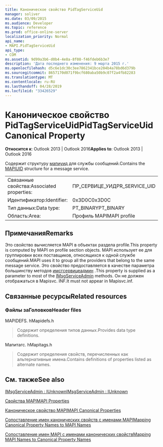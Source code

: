 ```yaml
---
title: Каноническое свойство PidTagServiceUid
manager: soliver
ms.date: 03/09/2015
ms.audience: Developer
ms.topic: reference
ms.prod: office-online-server
localization_priority: Normal
api_name:
- MAPI.PidTagServiceUid
api_type:
- COM
ms.assetid: 9d99a3b6-d0b4-4e8a-8f08-f46fdeb6b3e7
description: 'Дата последнего изменения: 9 марта 2015 г.'
ms.openlocfilehash: d5c6e1dc30c3ee7862341bce204b4a78bd6d379b
ms.sourcegitcommit: 8657170d071f9bcf680aba50b9c07f2a4fb82283
ms.translationtype: MT
ms.contentlocale: ru-RU
ms.lasthandoff: 04/28/2019
ms.locfileid: "33426529"
---
```

# <a name="pidtagserviceuid-canonical-property"></a><span data-ttu-id="71150-103">Каноническое свойство PidTagServiceUid</span><span class="sxs-lookup"><span data-stu-id="71150-103">PidTagServiceUid Canonical Property</span></span>

  
  
<span data-ttu-id="71150-104">**Относится к**: Outlook 2013 | Outlook 2016</span><span class="sxs-lookup"><span data-stu-id="71150-104">**Applies to**: Outlook 2013 | Outlook 2016</span></span> 
  
<span data-ttu-id="71150-105">Содержит структуру [мапиуид](mapiuid.md) для службы сообщений.</span><span class="sxs-lookup"><span data-stu-id="71150-105">Contains the [MAPIUID](mapiuid.md) structure for a message service.</span></span> 
  
|||
|:-----|:-----|
|<span data-ttu-id="71150-106">Связанные свойства:</span><span class="sxs-lookup"><span data-stu-id="71150-106">Associated properties:</span></span>  <br/> |<span data-ttu-id="71150-107">ПР_СЕРВИЦЕ_УИД</span><span class="sxs-lookup"><span data-stu-id="71150-107">PR_SERVICE_UID</span></span>  <br/> |
|<span data-ttu-id="71150-108">Идентификатор:</span><span class="sxs-lookup"><span data-stu-id="71150-108">Identifier:</span></span>  <br/> |<span data-ttu-id="71150-109">0x3D0C</span><span class="sxs-lookup"><span data-stu-id="71150-109">0x3D0C</span></span>  <br/> |
|<span data-ttu-id="71150-110">Тип данных:</span><span class="sxs-lookup"><span data-stu-id="71150-110">Data type:</span></span>  <br/> |<span data-ttu-id="71150-111">PT_BINARY</span><span class="sxs-lookup"><span data-stu-id="71150-111">PT_BINARY</span></span>  <br/> |
|<span data-ttu-id="71150-112">Область:</span><span class="sxs-lookup"><span data-stu-id="71150-112">Area:</span></span>  <br/> |<span data-ttu-id="71150-113">Профиль MAPI</span><span class="sxs-lookup"><span data-stu-id="71150-113">MAPI profile</span></span>  <br/> |
   
## <a name="remarks"></a><span data-ttu-id="71150-114">Примечания</span><span class="sxs-lookup"><span data-stu-id="71150-114">Remarks</span></span>

<span data-ttu-id="71150-115">Это свойство вычисляется MAPI в объектах раздела profile.</span><span class="sxs-lookup"><span data-stu-id="71150-115">This property is computed by MAPI on profile section objects.</span></span> <span data-ttu-id="71150-116">MAPI использует ее для группировки всех поставщиков, относящихся к одной службе сообщений.</span><span class="sxs-lookup"><span data-stu-id="71150-116">MAPI uses it to group all the providers that belong to the same message service.</span></span> <span data-ttu-id="71150-117">Это свойство предоставляется в качестве параметра большинству методов [имсгсервицеадмин](imsgserviceadminiunknown.md) .</span><span class="sxs-lookup"><span data-stu-id="71150-117">This property is supplied as a parameter to most of the [IMsgServiceAdmin](imsgserviceadminiunknown.md) methods.</span></span> <span data-ttu-id="71150-118">Он не должен отображаться в Mapisvc. INF.</span><span class="sxs-lookup"><span data-stu-id="71150-118">It must not appear in Mapisvc.inf.</span></span> 
  
## <a name="related-resources"></a><span data-ttu-id="71150-119">Связанные ресурсы</span><span class="sxs-lookup"><span data-stu-id="71150-119">Related resources</span></span>

### <a name="header-files"></a><span data-ttu-id="71150-120">Файлы заГоловков</span><span class="sxs-lookup"><span data-stu-id="71150-120">Header files</span></span>

<span data-ttu-id="71150-121">MAPIDEFS. h</span><span class="sxs-lookup"><span data-stu-id="71150-121">Mapidefs.h</span></span>
  
> <span data-ttu-id="71150-122">Содержит определения типов данных.</span><span class="sxs-lookup"><span data-stu-id="71150-122">Provides data type definitions.</span></span>
    
<span data-ttu-id="71150-123">Мапитагс. h</span><span class="sxs-lookup"><span data-stu-id="71150-123">Mapitags.h</span></span>
  
> <span data-ttu-id="71150-124">Содержит определения свойств, перечисленных как альтернативные имена.</span><span class="sxs-lookup"><span data-stu-id="71150-124">Contains definitions of properties listed as alternate names.</span></span>
    
## <a name="see-also"></a><span data-ttu-id="71150-125">См. также</span><span class="sxs-lookup"><span data-stu-id="71150-125">See also</span></span>



[<span data-ttu-id="71150-126">IMsgServiceAdmin : IUnknown</span><span class="sxs-lookup"><span data-stu-id="71150-126">IMsgServiceAdmin : IUnknown</span></span>](imsgserviceadminiunknown.md)


[<span data-ttu-id="71150-127">Свойства MAPI</span><span class="sxs-lookup"><span data-stu-id="71150-127">MAPI Properties</span></span>](mapi-properties.md)
  
[<span data-ttu-id="71150-128">Каноническое свойство MAPI</span><span class="sxs-lookup"><span data-stu-id="71150-128">MAPI Canonical Properties</span></span>](mapi-canonical-properties.md)
  
[<span data-ttu-id="71150-129">Сопоставление имен канонических свойств с именами MAPI</span><span class="sxs-lookup"><span data-stu-id="71150-129">Mapping Canonical Property Names to MAPI Names</span></span>](mapping-canonical-property-names-to-mapi-names.md)
  
[<span data-ttu-id="71150-130">Сопоставление имен MAPI с именами канонических свойств</span><span class="sxs-lookup"><span data-stu-id="71150-130">Mapping MAPI Names to Canonical Property Names</span></span>](mapping-mapi-names-to-canonical-property-names.md)

